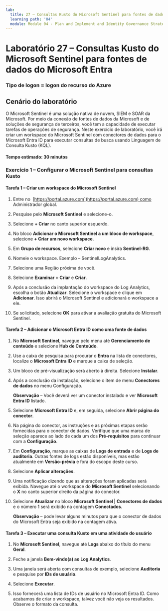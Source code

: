 ```yaml
---
lab:
  title: 27 – Consultas Kusto do Microsoft Sentinel para fontes de dados do Microsoft Entra
  learning path: '04'
  module: Module 04 - Plan and Implement and Identity Governance Strategy
---
```


# Laboratório 27 – Consultas Kusto do Microsoft Sentinel para fontes de dados do Microsoft Entra

### Tipo de logon = logon do recurso do Azure

## Cenário do laboratório

O Microsoft Sentinel é uma solução nativa de nuvem, SIEM e SOAR da Microsoft.  Por meio da conexão de fontes de dados da Microsoft e de soluções de segurança de terceiros, você tem a capacidade de executar tarefas de operações de segurança.  Neste exercício de laboratório, você irá criar um workspace do Microsoft Sentinel com conectores de dados para o Microsoft Entra ID para executar consultas de busca usando Linguagem de Consulta Kusto (KQL). 

#### Tempo estimado: 30 minutos

### Exercício 1 – Configurar o Microsoft Sentinel para consultas Kusto

#### Tarefa 1 – Criar um workspace do Microsoft Sentinel

1. Entre no  [https://portal.azure.com](https://portal.azure.com) como Administrador global.

1. Pesquise pelo **Microsoft Sentinel** e selecione-o. 

1. Selecione **+ Criar** no canto superior esquerdo.

1. No bloco **Adicionar o Microsoft Sentinel a um bloco de workspace**, selecione **+ Criar um novo workspace**.

1. Em **Grupo de recursos**, selecione **Criar novo** e insira **Sentinel-RG**.

1. Nomeie o workspace.  Exemplo – SentinelLogAnalytics.

1. Selecione uma Região próxima de você.

1. Selecione **Examinar + Criar** e **Criar**.

1. Após a conclusão da implantação do workspace do Log Analytics, escolha o botão **Atualizar**. Selecione o workspace e clique em **Adicionar**.  Isso abrirá o Microsoft Sentinel e adicionará o workspace a ele.

1. Se solicitado, selecione **OK** para ativar a avaliação gratuita do Microsoft Sentinel.

#### Tarefa 2 – Adicionar o Microsoft Entra ID como uma fonte de dados

1. No  **Microsoft Sentinel**, navegue pelo menu até **Gerenciamento de conteúdo** e selecione **Hub de Conteúdo**.

1. Use a caixa de pesquisa para procurar o **Entra** na lista de conectores, localize o **Microsoft Entra ID** e marque a caixa de seleção.

1. Um bloco de pré-visualização será aberto à direita.  Selecione **Instalar**.

1. Após a conclusão da instalação, selecione o item de menu **Conectores de dados** no menu Configuração.

    **Observação** – Você deverá ver um conector instalado e ver **Microsoft Entra ID** listado.

1. Selecione **Microsoft Entra ID** e, em seguida, selecione **Abrir página do conector**.

1. Na página do conector, as instruções e as próximas etapas serão fornecidas para o conector de dados. Verifique que uma marca de seleção aparece ao lado de cada um dos **Pré-requisitos** para continuar com a **Configuração**.

1. Em **Configuração**, marque as caixas de **Logs de entrada** e de **Logs de auditoria**. Outras fontes de logs estão disponíveis, mas estão atualmente em **Versão-prévia** e fora do escopo deste curso.

1. Selecione **Aplicar alterações**. 

1. Uma notificação dizendo que as alterações foram aplicadas será exibida. Navegue até o workspace do **Microsoft Sentinel** selecionando o **X** no canto superior direito da página do conector.

1. Selecione **Atualizar** no bloco **Microsoft Sentinel | Conectores de dados** e o número 1 será exibido na contagem **Conectados**.

   **Observação** – pode levar alguns minutos para que o conector de dados do Microsoft Entra seja exibido na contagem ativa. 

#### Tarefa 3 – Executar uma consulta Kusto em uma atividade do usuário

1. No **Microsoft Sentinel**, navegue até **Logs** abaixo do título do menu **Geral**.

1. Feche a janela **Bem-vindo(a) ao Log Analytics**.

1. Uma janela será aberta com consultas de exemplo, selecione **Auditoria** e pesquise por **IDs de usuário**.

1. Selecione **Executar**. 

1. Isso fornecerá uma lista de IDs de usuário no Microsoft Entra ID.  Como acabamos de criar o workspace, talvez você não veja os resultados.  Observe o formato da consulta.
